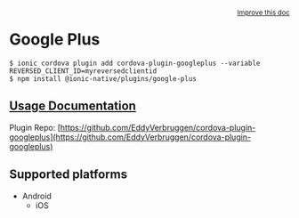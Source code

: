 <a style="float:right;font-size:12px;" href="http://github.com/danielsogl/awesome-cordova-plugins/edit/master/src/@awesome-cordova-plugins/plugins/google-plus/index.ts#L1">
  Improve this doc
</a>

# Google Plus

```
$ ionic cordova plugin add cordova-plugin-googleplus --variable REVERSED_CLIENT_ID=myreversedclientid
$ npm install @ionic-native/plugins/google-plus
```

## [Usage Documentation](https://ionicframework.com/docs/native/google-plus/)

Plugin Repo: [https://github.com/EddyVerbruggen/cordova-plugin-googleplus](https://github.com/EddyVerbruggen/cordova-plugin-googleplus)



## Supported platforms

- Android
  - iOS
  


